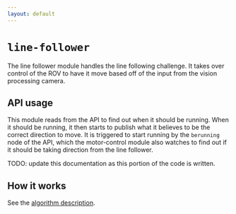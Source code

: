 ```yaml
---
layout: default
---
```

# `line-follower`
The line follower module handles the line following challenge. It takes over control of the ROV to have
it move based off of the input from the vision processing camera. 

## API usage
This module reads from the API to find out when it should be running. When it should be running, it then starts to publish
what it believes to be the correct direction to move. It is triggered to start running by the `berunning` node of the API, which
the motor-control module also watches to find out if it should be taking direction from the line follower.

TODO: update this documentation as this portion of the code is written.

## How it works
See the [algorithm description](../algorithms/line-following).
